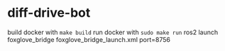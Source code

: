 # diff-drive-bot
build docker with `make build`
run docker with `sudo make run`
ros2 launch foxglove_bridge foxglove_bridge_launch.xml port=8756
